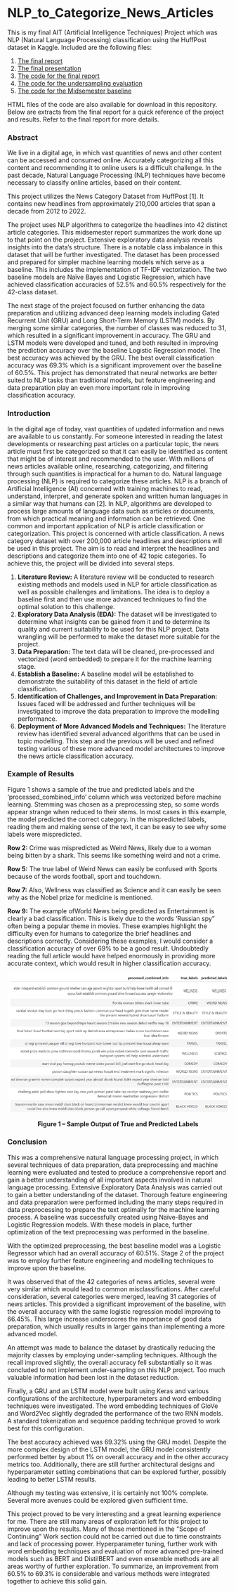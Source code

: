 # NLP_to_Categorize_News_Articles

This is my final AIT (Artificial Intelligence Techniques) Project which was NLP (Natural Language Processing) classification using the HuffPost dataset in Kaggle. Included are the following files:

1. [The final report](NLP%20Final%20Project%20Report.pdf)
2. [The final presentation](NLP%20Final%20Presentation.pdf)
3. [The code for the final report](NLP%20Final%20Project%20Code.ipynb)
4. [The code for the undersampling evaluation](NLP%20Undersampling%20Evaluation%20Code.ipynb)
5. [The code for the Midsemester baseline](NLP_Project_Midsemester.ipynb)

HTML files of the code are also available for download in this repository.  
Below are extracts from the final report for a quick reference of the project and results. Refer to the final report for more details.

### Abstract
We live in a digital age, in which vast quantities of news and other content can be accessed and consumed online. Accurately categorizing all this content and recommending
it to online users is a difficult challenge. In the past decade, Natural Language Processing (NLP) techniques have become necessary to classify online articles, based on their
content.

This project utilizes the News Category Dataset from HuffPost [1]. It contains new
headlines from approximately 210,000 articles that span a decade from 2012 to 2022.

The project uses NLP algorithms to categorize the headlines into 42 distinct article categories. This midsemester report summarizes the work done up to that point on the project.
Extensive exploratory data analysis reveals insights into the data’s structure. There is
a notable class imbalance in this dataset that will be further investigated. The dataset
has been processed and prepared for simpler machine learning models which serve as a
baseline. This includes the implementation of TF-IDF vectorization. The two baseline
models are Naïve Bayes and Logistic Regression, which have achieved classification
accuracies of 52.5% and 60.5% respectively for the 42-class dataset.

The next stage of the project focused on further enhancing the data preparation and
utilizing advanced deep learning models including Gated Recurrent Unit (GRU) and
Long Short-Term Memory (LSTM) models. By merging some similar categories, the
number of classes was reduced to 31, which resulted in a significant improvement in
accuracy. The GRU and LSTM models were developed and tuned, and both resulted in
improving the prediction accuracy over the baseline Logistic Regression model. The best
accuracy was achieved by the GRU. The best overall classification accuracy was 69.3%
which is a significant improvement over the baseline of 60.5%. This project has demonstrated that neural networks are better suited to NLP tasks than traditional models, but
feature engineering and data preparation play an even more important role in improving
classification accuracy.


### Introduction
In the digital age of today, vast quantities of updated information and news are available to
us constantly. For someone interested in reading the latest developments or researching past
articles on a particular topic, the news article must first be categorized so that it can easily be
identified as content that might be of interest and recommended to the user. With millions of 
news articles available online, researching, categorizing, and filtering through such quantities
is impractical for a human to do. Natural language processing (NLP) is required to categorize
these articles.
NLP is a branch of Artificial Intelligence (AI) concerned with training machines to read,
understand, interpret, and generate spoken and written human languages in a similar way
that humans can [2]. In NLP, algorithms are developed to process large amounts of language
data such as articles or documents, from which practical meaning and information can be
retrieved.
One common and important application of NLP is article classification or categorization.
This project is concerned with article classification. A news category dataset with over
200,000 article headlines and descriptions will be used in this project. The aim is to read and
interpret the headlines and descriptions and categorize them into one of 42 topic categories.
To achieve this, the project will be divided into several steps.
1. **Literature Review:** A literature review will be conducted to research existing methods
and models used in NLP for article classification as well as possible challenges
and limitations. The idea is to deploy a baseline first and then use more advanced
techniques to find the optimal solution to this challenge.
2. **Exploratory Data Analysis (EDA):** The dataset will be investigated to determine
what insights can be gained from it and to determine its quality and current suitability
to be used for this NLP project. Data wrangling will be performed to make the dataset
more suitable for the project.
3. **Data Preparation:** The text data will be cleaned, pre-processed and vectorized (word
embedded) to prepare it for the machine learning stage.
4. **Establish a Baseline:** A baseline model will be established to demonstrate the suitability
of this dataset in the field of article classification.
5. **Identification of Challenges, and Improvement in Data Preparation:** Issues faced
will be addressed and further techniques will be investigated to improve the data preparation
to improve the modelling performance.
6. **Deployment of More Advanced Models and Techniques:** The literature review has
identified several advanced algorithms that can be used in topic modelling. This step
and the previous will be used and refined testing various of these more advanced model
architectures to improve the news article classification accuracy.


### Example of Results
Figure 1 shows a sample of the true and predicted labels and the ‘processed_combined_info’
column which was vectorized before machine learning. Stemming was chosen as a preprocessing
step, so some words appear strange when reduced to their stems. In most cases in
this example, the model predicted the correct category. In the mispredicted labels, reading
them and making sense of the text, it can be easy to see why some labels were mispredicted.

**Row 2:** Crime was mispredicted as Weird News, likely due to a woman being bitten by a
shark. This seems like something weird and not a crime.

**Row 5:** The true label of Weird News can easily be confused with Sports because of the
words football, sport and touchdown.

**Row 7:** Also, Wellness was classified as Science and it can easily be seen why as the Nobel
prize for medicine is mentioned.

**Row 9:** The example ofWorld News being predicted as Entertainment is clearly a bad classification.
This is likely due to the words ‘Russian spy” often being a popular theme in movies.
These examples highlight the difficulty even for humans to categorize the brief headlines
and descriptions correctly. Considering these examples, I would consider a classification
accuracy of over 69% to be a good result. Undoubtedly reading the full article would have
helped enormously in providing more accurate context, which would result in higher classification
accuracy.

<p align="center">
  <img src="Figure_1.png" alt="Figure 1" />
</p>
<p align="center"><b>Figure 1 – Sample Output of True and Predicted Labels</b></p>

### Conclusion
This was a comprehensive natural language processing project, in which several techniques
of data preparation, data preprocessing and machine learning were evaluated and tested to
produce a comprehensive report and gain a better understanding of all important aspects involved
in natural language processing. Extensive Exploratory Data Analysis was carried out
to gain a better understanding of the dataset. Thorough feature engineering and data preparation
were performed including the many steps required in data preprocessing to prepare
the text optimally for the machine learning process. A baseline was successfully created
using Naïve-Bayes and Logistic Regression models. With these models in place, further
optimization of the text preprocessing was performed in the baseline.  

With the optimized preprocessing, the best baseline model was a Logistic Regressor
which had an overall accuracy of 60.51%. Stage 2 of the project was to employ further
feature engineering and modelling techniques to improve upon the baseline.

It was observed that of the 42 categories of news articles, several were very similar
which would lead to common misclassifications. After careful consideration, several categories 
were merged, leaving 31 categories of news articles. This provided a significant
improvement of the baseline, with the overall accuracy with the same logistic regression
model improving to 66.45%. This large increase underscores the importance of good data
preparation, which usually results in larger gains than implementing a more advanced model.

An attempt was made to balance the dataset by drastically reducing the majority classes
by employing under-sampling techniques. Although the recall improved slightly, the overall
accuracy fell substantially so it was concluded to not implement under-sampling on this NLP
project. Too much valuable information had been lost in the dataset reduction.

Finally, a GRU and an LSTM model were built using Keras and various configurations
of the architecture, hyperparameters and word embedding techniques were investigated. The
word embedding techniques of GloVe and Word2Vec slightly degraded the performance of
the two RNN models. A standard tokenization and sequence padding technique proved to
work best for this configuration.

The best accuracy achieved was 69.32% using the GRU model. Despite the more complex
design of the LSTM model, the GRU model consistently performed better by about 1%
on overall accuracy and in the other accuracy metrics too. Additionally, there are still further
architectural designs and hyperparameter setting combinations that can be explored further,
possibly leading to better LSTM results.

Although my testing was extensive, it is certainly not 100% complete. Several more
avenues could be explored given sufficient time.

This project proved to be very interesting and a great learning experience for me. There
are still many areas of exploration left for this project to improve upon the results. Many
of those mentioned in the "Scope of Continuing" Work section could not be carried out due
to time constraints and lack of processing power. Hyperparameter tuning, further work with
word embedding techniques and evaluation of more advanced pre-trained models such as
BERT and DistilBERT and even ensemble methods are all areas worthy of further exploration.
To summarize, an improvement from 60.5% to 69.3% is considerable and various
methods were integrated together to achieve this solid gain.


